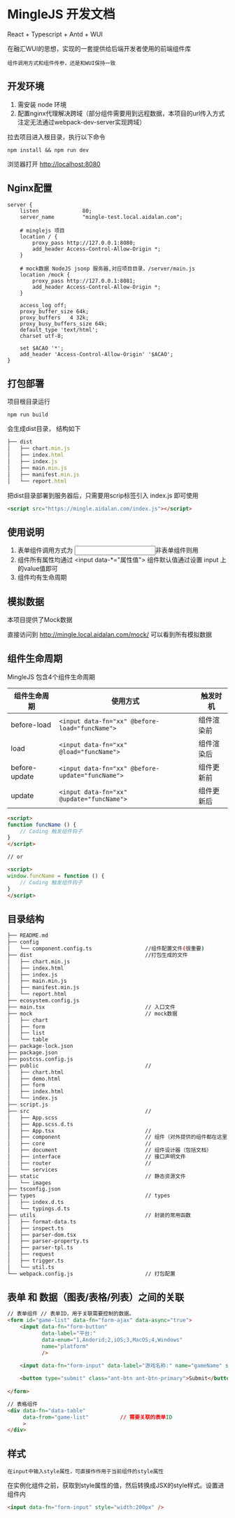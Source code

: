 # MingleJS 开发文档


React + Typescript + Antd + WUI

在融汇WUI的思想，实现的一套提供给后端开发者使用的前端组件库

`组件调用方式和组件传参，还是和WUI保持一致`



## 开发环境

1. 需安装 node  环境  
2. 配置nginx代理解决跨域（部分组件需要用到远程数据，本项目的url传入方式注定无法通过webpack-dev-server实现跨域）

拉去项目进入根目录，执行以下命令

~~~shell
npm install && npm run dev
~~~

浏览器打开 [http://localhost:8080](http://localhost:8080)

## Nginx配置

~~~shell script
server {
	listen       		80;
	server_name  		"mingle-test.local.aidalan.com";

 	# minglejs 项目
	location / {
		proxy_pass http://127.0.0.1:8080;
		add_header Access-Control-Allow-Origin *;
	}

	# mock数据 NodeJS jsonp 服务器,对应项目目录，/server/main.js
	location /mock {
		proxy_pass http://127.0.0.1:8081;
		add_header Access-Control-Allow-Origin *;
	}

	access_log off;
	proxy_buffer_size 64k;
	proxy_buffers   4 32k;
	proxy_busy_buffers_size 64k;
	default_type 'text/html';
	charset utf-8;

	set $ACAO '*';
	add_header 'Access-Control-Allow-Origin' '$ACAO';
}
~~~


## 打包部署

项目根目录运行

~~~shell
npm run build
~~~

会生成dist目录， 结构如下

~~~javascript
├── dist
│   ├── chart.min.js
│   ├── index.html
│   ├── index.js
│   ├── main.min.js
│   ├── manifest.min.js
│   └── report.html
~~~

把dist目录部署到服务器后，只需要用scrip标签引入 index.js 即可使用

~~~html
<script src="https://mingle.aidalan.com/index.js"></script>
~~~





## 使用说明

1. 表单组件调用方式为 <input data-fn="form-xxx" />非表单组件则用 <div data-fn="layout-xx"></div>
2. 组件所有属性均通过 <input data-*="属性值"> 组件默认值通过设置 input 上的value值即可
3. 组件均有生命周期

## 模拟数据

本项目提供了Mock数据

直接访问到 http://mingle.local.aidalan.com/mock/ 可以看到所有模拟数据


## 组件生命周期



MingleJS 包含4个组件生命周期

| 组件生命周期  | 使用方式                                         | 触发时机   |
| ------------- | ------------------------------------------------ | ---------- |
| before-load   | `<input data-fn="xx" @before-load="funcName">`   | 组件渲染前 |
| load          | `<input data-fn="xx" @load="funcName">`          | 组件渲染后 |
| before-update | `<input data-fn="xx" @before-update="funcName">` | 组件更新前 |
| update        | `<input data-fn="xx" @update="funcName">`        | 组件更新后 |

```html
<script>
function funcName () {
  	// Coding 触发组件钩子
}   
</script>

// or 

<script>
window.funcName = function () {
  	// Coding 触发组件钩子
}   
</script>
```



## 目录结构



```bash
├── README.md
├── config
│   └── component.config.ts					//组件配置文件(很重要)
├── dist									//打包生成的文件
│   ├── chart.min.js
│   ├── index.html
│   ├── index.js							
│   ├── main.min.js
│   ├── manifest.min.js					
│   └── report.html
├── ecosystem.config.js
├── main.tsx								// 入口文件
├── mock									// mock数据
│   ├── chart
│   ├── form
│   ├── list
│   └── table
├── package-lock.json
├── package.json
├── postcss.config.js
├── public									// 
│   ├── chart.html
│   ├── demo.html
│   ├── form
│   ├── index.html
│   └── index.js
├── script.js
├── src										// 
│   ├── App.scss	
│   ├── App.scss.d.ts
│   ├── App.tsx								// 
│   ├── component							// 组件（对外提供的组件都在这里）
│   ├── core								// 
│   ├── document							// 组件设计器（包括文档）
│   ├── interface							// 接口声明文件
│   ├── router								// 
│   └── services
├── static									// 静态资源文件
│   └── images
├── tsconfig.json
├── types									// types
│   ├── index.d.ts
│   └── typings.d.ts
├── utils									// 封装的常用函数
│   ├── format-data.ts
│   ├── inspect.ts
│   ├── parser-dom.tsx
│   ├── parser-property.ts
│   ├── parser-tpl.ts
│   ├── request
│   ├── trigger.ts
│   └── util.ts
└── webpack.config.js						// 打包配置
```



## 表单 和 数据（图表/表格/列表）之间的关联

~~~html
// 表单组件 // 表单ID，用于关联需要控制的数据。
<form id="game-list" data-fn="form-ajax" data-async="true">				
    <input data-fn="form-button" 
           data-label="平台:"
           data-enum="1,Andorid;2,iOS;3,MacOS;4,Windows" 
           name="platform"
           />

    <input data-fn="form-input" data-label="游戏名称:" name="gameName" style="width: 200px">
    
    <button type="submit" class="ant-btn ant-btn-primary">Submit</button>	
    
</form>

// 表格组件
<div data-fn="data-table" 
     data-from="game-list"			// 需要关联的表单ID
     >
</div>
~~~



## 样式

`在input中输入style属性，可直接作作用于当前组件的style属性`

在实例化组件之前，获取到style属性的值，然后转换成JSX的style样式。设置进组件内

~~~html
<input data-fn="form-input" style="width:200px" />
~~~

​	

